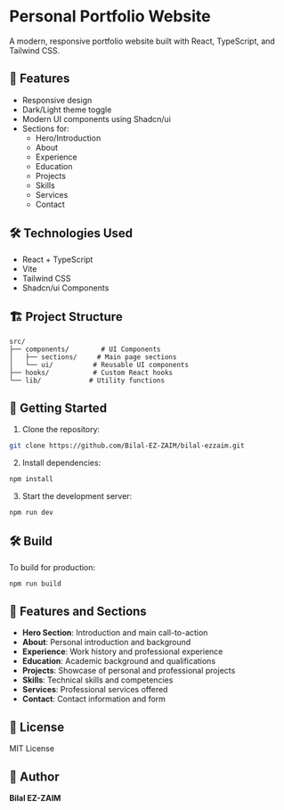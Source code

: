 # Personal Portfolio Website

A modern, responsive portfolio website built with React, TypeScript, and Tailwind CSS.

## 🚀 Features

- Responsive design
- Dark/Light theme toggle
- Modern UI components using Shadcn/ui
- Sections for:
  - Hero/Introduction
  - About
  - Experience
  - Education
  - Projects
  - Skills
  - Services
  - Contact

## 🛠️ Technologies Used

- React + TypeScript
- Vite
- Tailwind CSS
- Shadcn/ui Components

## 🏗️ Project Structure

```
src/
├── components/        # UI Components
│   ├── sections/     # Main page sections
│   └── ui/          # Reusable UI components
├── hooks/           # Custom React hooks
└── lib/            # Utility functions
```

## 🚦 Getting Started

1. Clone the repository:
```bash
git clone https://github.com/Bilal-EZ-ZAIM/bilal-ezzaim.git
```

2. Install dependencies:
```bash
npm install
```

3. Start the development server:
```bash
npm run dev
```

## 🛠️ Build

To build for production:
```bash
npm run build
```

## 🎨 Features and Sections

- **Hero Section**: Introduction and main call-to-action
- **About**: Personal introduction and background
- **Experience**: Work history and professional experience
- **Education**: Academic background and qualifications
- **Projects**: Showcase of personal and professional projects
- **Skills**: Technical skills and competencies
- **Services**: Professional services offered
- **Contact**: Contact information and form

## 📝 License

MIT License

## 👤 Author

**Bilal EZ-ZAIM**

